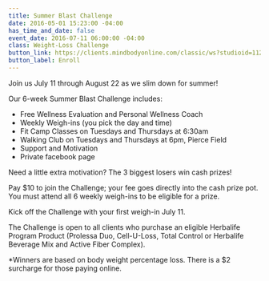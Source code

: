 ```yaml
---
title: Summer Blast Challenge
date: 2016-05-01 15:23:00 -04:00
has_time_and_date: false
event_date: 2016-07-11 06:00:00 -04:00
class: Weight-Loss Challenge
button_link: https://clients.mindbodyonline.com/classic/ws?studioid=112719&stype=-8&sTG=27&sVT=20
button_label: Enroll
---
```


Join us July 11 through August 22 as we slim down for summer!

Our 6-week Summer Blast Challenge includes:

* Free Wellness Evaluation and Personal Wellness Coach
* Weekly Weigh-ins (you pick the day and time)
* Fit Camp Classes on Tuesdays and Thursdays at 6:30am
* Walking Club on Tuesdays and Thursdays at 6pm, Pierce Field
* Support and Motivation
* Private facebook page

Need a little extra motivation? The 3 biggest losers win cash prizes! 

Pay $10 to join the Challenge; your fee goes directly into the cash prize pot. You must attend all 6 weekly weigh-ins to be eligible for a prize.

Kick off the Challenge with your first weigh-in July 11.

The Challenge is open to all clients who purchase an eligible Herbalife Program Product (Prolessa Duo, Cell-U-Loss, Total Control or Herbalife Beverage Mix and Active Fiber Complex).

*Winners are based on body weight percentage loss. There is a $2 surcharge for those paying online.
